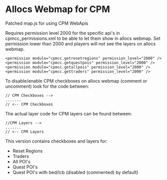 # Allocs Webmap for CPM
Patched map.js for using CPM WebApis

Requires permission level 2000 for the specific api's in cpmcc_permissions.xml to be able to let them show in allocs webmap.
Set permission lower than 2000 and players will not see the layers on allocs webmap.
```
<permission module="cpmcc.getresetregions" permission_level="2000" />
<permission module="cpmcc.getquestpois" permission_level="2000" />
<permission module="cpmcc.getallpois" permission_level="2000" />
<permission module="cpmcc.gettraders" permission_level="2000" />
```

To disable/enable CPM checkboxes on allocs webmap (comment or uncomment) look for the code between:
```
// CPM Checkboxes -->
.......
// <-- CPM Checkboxes
```

The actual layer code for CPM layers can be found between:
```
//CPM Layers -->
.......
// <-- CPM Layers
```

This version contains checkboxes and layers for:
* Reset Regions
* Traders
* All POI's
* Quest POI's
* Quest POI's with bed/lcb (disabled (commented) by default)
